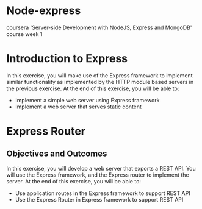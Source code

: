 # Node-express
coursera 'Server-side Development with NodeJS, Express and MongoDB' course week 1

# Introduction to Express

In this exercise, you will make use of the Express framework to implement similar functionality as implemented by the HTTP module based servers in the previous exercise. At the end of this exercise, you will be able to:

   * Implement a simple web server using Express framework
   * Implement a web server that serves static content

# Express Router
## Objectives and Outcomes

In this exercise, you will develop a web server that exports a REST API. You will use the Express framework, and the Express router to implement the server. At the end of this exercise, you will be able to:

   * Use application routes in the Express framework to support REST API
   * Use the Express Router in Express framework to support REST API
